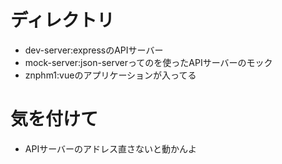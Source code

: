 # ディレクトリ
- dev-server:expressのAPIサーバー
- mock-server:json-serverってのを使ったAPIサーバーのモック
- znphm1:vueのアプリケーションが入ってる

# 気を付けて
- APIサーバーのアドレス直さないと動かんよ
